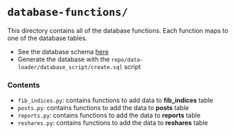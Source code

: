 # `database-functions/`
This directory contains all of the database functions. Each function maps to one
of the database tables.

- See the database schema [here](https://docs.google.com/spreadsheets/d/1gfAyLKk0VwQK1KLDgAWemWxw4wMM7_pyLtkgzAFehko/edit?usp=sharing)
- Generate the database with the `repo/data-loader/database_script/create.sql` script

### Contents
- `fib_indices.py`: contains functions to add data to **fib_indices** table
- `posts.py`: contains functions to add the data to **posts** table
- `reports.py`: contains functions to add the data to **reports** table
- `reshares.py`: contains functions to add the data to **reshares** table
